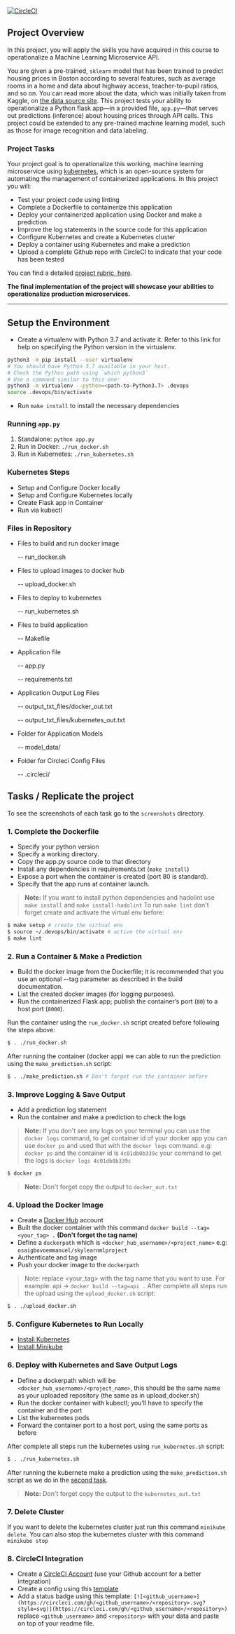 [![CircleCI](https://dl.circleci.com/status-badge/img/gh/ossycodes/udacity-machinelearning-project/tree/master.svg?style=svg)](https://dl.circleci.com/status-badge/img/gh/ossycodes/udacity-machinelearning-project/tree/master.svg?style=svg)

## Project Overview

In this project, you will apply the skills you have acquired in this course to operationalize a Machine Learning Microservice API. 

You are given a pre-trained, `sklearn` model that has been trained to predict housing prices in Boston according to several features, such as average rooms in a home and data about highway access, teacher-to-pupil ratios, and so on. You can read more about the data, which was initially taken from Kaggle, on [the data source site](https://www.kaggle.com/c/boston-housing). This project tests your ability to operationalize a Python flask app—in a provided file, `app.py`—that serves out predictions (inference) about housing prices through API calls. This project could be extended to any pre-trained machine learning model, such as those for image recognition and data labeling.

### Project Tasks

Your project goal is to operationalize this working, machine learning microservice using [kubernetes](https://kubernetes.io/), which is an open-source system for automating the management of containerized applications. In this project you will:
* Test your project code using linting
* Complete a Dockerfile to containerize this application
* Deploy your containerized application using Docker and make a prediction
* Improve the log statements in the source code for this application
* Configure Kubernetes and create a Kubernetes cluster
* Deploy a container using Kubernetes and make a prediction
* Upload a complete Github repo with CircleCI to indicate that your code has been tested

You can find a detailed [project rubric, here](https://review.udacity.com/#!/rubrics/2576/view).

**The final implementation of the project will showcase your abilities to operationalize production microservices.**

---

## Setup the Environment

* Create a virtualenv with Python 3.7 and activate it. Refer to this link for help on specifying the Python version in the virtualenv. 
```bash
python3 -m pip install --user virtualenv
# You should have Python 3.7 available in your host. 
# Check the Python path using `which python3`
# Use a command similar to this one:
python3 -m virtualenv --python=<path-to-Python3.7> .devops
source .devops/bin/activate
```
* Run `make install` to install the necessary dependencies

### Running `app.py`

1. Standalone:  `python app.py`
2. Run in Docker:  `./run_docker.sh`
3. Run in Kubernetes:  `./run_kubernetes.sh`

### Kubernetes Steps

* Setup and Configure Docker locally
* Setup and Configure Kubernetes locally
* Create Flask app in Container
* Run via kubectl

### Files in Repository

* Files to build and run docker image

   -- run_docker.sh

* Files to upload images to docker hub

  -- upload_docker.sh

* Files to deploy to kubernetes

  -- run_kubernetes.sh

* Files to build application

  -- Makefile

* Application file

  -- app.py

  -- requirements.txt

* Application Output Log Files

  -- output_txt_files/docker_out.txt

  -- output_txt_files/kubernetes_out.txt

* Folder for Application Models

  -- model_data/
  
* Folder for Circleci Config Files

  -- .circleci/

## Tasks / Replicate the project

To see the screenshots of each task go to the `screenshots` directory.

### 1. Complete the Dockerfile

-   Specify your python version
-   Specify a working directory.
-   Copy the app.py source code to that directory
-   Install any dependencies in requirements.txt (`make install`)
-   Expose a port when the container is created (port 80 is standard).
-   Specify that the app runs at container launch.

> **Note:** If you want to install python dependencies and hadolint use `make install` and `make install-hadolint`
To run `make lint` don't forget create and activate the virtual env before:

```sh
$ make setup # create the virtual env
$ source ~/.devops/bin/activate # active the virtual env
$ make lint
```

### 2. Run a Container & Make a Prediction

-   Build the docker image from the Dockerfile; it is recommended that you use an optional --tag parameter as described in the build documentation.
-   List the created docker images (for logging purposes).
-   Run the containerized Flask app; publish the container’s port (`80`) to a host port (`8000`).

Run the container using the `run_docker.sh` script created before following the steps above:

```sh
$ . ./run_docker.sh 
```

After running the container (docker app) we can able to run the prediction using the `make_prediction.sh` script:

```sh
$ . ./make_prediction.sh # Don't forget run the container before
```

### 3. Improve Logging & Save Output

-   Add a prediction log statement
-   Run the container and make a prediction to check the logs

> **Note:** If you don't see any logs on your terminal you can use the `docker logs` command, to get container id of your docker app you can use `docker ps` and used that with the `docker logs` command. e.g: `docker ps` and the container id is `4c01db0b339c` your command to get the logs is `docker logs 4c01db0b339c`
```sh
$ docker ps
```

> **Note:** Don't forget copy the output to `docker_out.txt`
### 4. Upload the Docker Image

-   Create a [Docker Hub](https://hub.docker.com/) account
-   Built the docker container with this command `docker build --tag=<your_tag> .` **(Don't forget the tag name)**
-   Define a `dockerpath` which is `<docker_hub_username>/<project_name>` e.g: `osaigbovoemmanuel/skylearnmlproject`
-   Authenticate and tag image
-   Push your docker image to the `dockerpath`

> Note: replace <your_tag> with the tag name that you want to use. For example: api -> `docker build --tag=api .`
After complete all steps run the upload using the `upload_docker.sh` script:

```sh
$ . ./upload_docker.sh
```

### 5. Configure Kubernetes to Run Locally

-   [Install Kubernetes](https://kubernetes.io/docs/tasks/tools/install-kubectl/#install-kubectl-on-linux)
-   [Install Minikube](https://kubernetes.io/docs/tasks/tools/install-minikube/)

### 6. Deploy with Kubernetes and Save Output Logs

-   Define a dockerpath which will be `<docker_hub_username>/<project_name>`, this should be the same name as your uploaded repository (the same as in upload_docker.sh)
-   Run the docker container with kubectl; you’ll have to specify the container and the port
-   List the kubernetes pods
-   Forward the container port to a host port, using the same ports as before

After complete all steps run the kubernetes using `run_kubernetes.sh` script:

```sh
$ . ./run_kubernetes.sh
```

After running the kubernete make a prediction using the `make_prediction.sh` script as we do in the [second task](#2-run-container--make-prediction).

> **Note:** Don't forget copy the output to the `kubernetes_out.txt`
### 7. Delete Cluster

If you want to delete the kubernetes cluster just run this command `minikube delete`. You can also stop the kubernetes cluster with this command `minikube stop`

### 8. CircleCI Integration

-   Create a [CircleCI Account](https://circleci.com/) (use your Github account for a better integration)
-   Create a config using this [template](https://raw.githubusercontent.com/udacity/DevOps_Microservices/master/Lesson-2-Docker-format-containers/class-demos/.circleci/config.yml)
-   Add a status badge using this template: `[![<github_username>](https://circleci.com/gh/<github_username>/<repository>.svg?style=svg)](https://circleci.com/gh/<github_username>/<repository>)` replace `<github_username>` and `<repository>` with your data and paste on top of your readme file.
